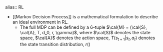 alias:: RL

- [[Markov Decision Process]] is a mathematical formulation to describe an ideal environment in RL.
	- The full MDP can be defined by a 6-tuple $\cal{M} = (\cal{S}, \cal{A}, T, d_0, r, \gamma)$, where $\cal{S}$ denotes the state space, $\cal{A}$ denotes the action space, $T(s_{t+1} | s_t, a_t)$ denotes the state transition distribution, $r()$